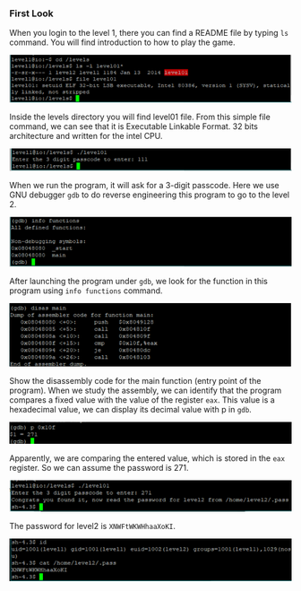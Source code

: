 ### First Look

When you login to the level 1, there you can find a README file by typing `ls` command. You will find introduction to how to play the game.

![](images/image001.png)

Inside the levels directory you will find level01 file. From this simple file command, we can see that it is Executable Linkable Format. 32 bits architecture and written for the intel CPU.

![](images/image002.png)

When we run the program, it will ask for a 3-digit passcode.
Here we use GNU debugger `gdb` to do reverse engineering this program to go to the level 2.

![](images/image003.png)

After launching the program under `gdb`, we look for the function in this program using `info functions` command.

![](images/image004.png)

Show the disassembly code for the main function (entry point of the program).
When we study the assembly, we can identify that the program compares a fixed value with the value of the register `eax`.
This value is a hexadecimal value, we can display its decimal value with p in `gdb`.

![](images/image005.png)

Apparently, we are comparing the entered value, which is stored in the `eax` register. So we can assume the password is 271.

![](images/image006.png)

The password for level2 is `XNWFtWKWHhaaXoKI`.

![](images/image007.png)




